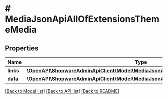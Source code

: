 # # MediaJsonApiAllOfExtensionsThemeMedia

## Properties

Name | Type | Description | Notes
------------ | ------------- | ------------- | -------------
**links** | [**\OpenAPI\ShopwareAdminApiClient\Model\MediaJsonApiAllOfExtensionsThemeMediaLinks**](MediaJsonApiAllOfExtensionsThemeMediaLinks.md) |  | [optional]
**data** | [**\OpenAPI\ShopwareAdminApiClient\Model\MediaJsonApiAllOfExtensionsThemeMediaData[]**](MediaJsonApiAllOfExtensionsThemeMediaData.md) |  | [optional]

[[Back to Model list]](../../README.md#models) [[Back to API list]](../../README.md#endpoints) [[Back to README]](../../README.md)
